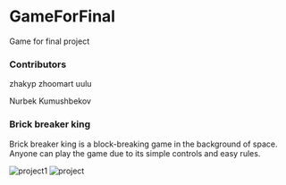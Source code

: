 # GameForFinal
 Game for final project

<h3>Contributors</h3>
<p>zhakyp zhoomart uulu</p>
<p>Nurbek Kumushbekov</p>

<h3> Brick breaker king</h3>
Brick breaker king is a block-breaking 
game in the background of space. 
Anyone can play the game due to its 
simple controls and easy rules.

![project1](https://user-images.githubusercontent.com/73534500/102700322-74914000-425d-11eb-97c0-274e1766c371.png)
![project](https://user-images.githubusercontent.com/73534500/102700366-ce920580-425d-11eb-977e-5c10fbad6096.png)



